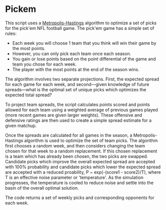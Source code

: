 Pickem
======

This script uses a [Metropolis-Hastings](https://en.wikipedia.org/wiki/Metropolis%E2%80%93Hastings_algorithm) algorithm to optimize a set of picks for the pick'em NFL football game.
The pick'em game has a simple set of rules:

- Each week you will choose 1 team that you think will win their game by the most points.
- However, you can only pick each team once each season.
- You gain or lose points based on the point differential of the game and team you chose for each week.
- The player with the most points at the end of the season wins.

The algorithm involves two separate projections. First, the expected spread for each game for each week, and second—given knowledge of future spreads—what is the optimal set of unique picks which optimizes the expected total spread?

To project team spreads, the script calculates points scored and points allowed for each team using a weighted average of previous games played (more recent games are given larger weights). These offensive and defensive ratings are then used to create a simple spread estimate for a given matchup.

Once the spreads are calculated for all games in the season, a Metropolis-Hastings algorithm is used to optimize the set of team picks. The algorithm first chooses a random week, and then considers changing the team chosen for that week to a random replacement. If this chosen replacement is a team which has already been chosen, the two picks are swapped. Candidate picks which improve the overall expected spread are accepted with 100% probability and candidate picks which lower the expected spread are accepted with a reduced proability, P ~ exp(-(score1 - score2)/T), where T is an effective noise parameter or 'temperature'. As the simulation progresses, the temperature is cooled to reduce noise and settle into the basin of the overall optimal solution.

The code returns a set of weekly picks and corresponding opponents for each week.
